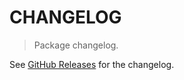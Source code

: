 # CHANGELOG

> Package changelog.

See [GitHub Releases](https://github.com/stdlib-js/array-dataview/releases) for the changelog.